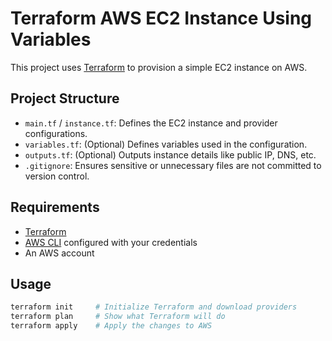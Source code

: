 # Terraform AWS EC2 Instance Using Variables

This project uses [Terraform](https://www.terraform.io/) to provision a simple EC2 instance on AWS.

## Project Structure

- `main.tf` / `instance.tf`: Defines the EC2 instance and provider configurations.
- `variables.tf`: (Optional) Defines variables used in the configuration.
- `outputs.tf`: (Optional) Outputs instance details like public IP, DNS, etc.
- `.gitignore`: Ensures sensitive or unnecessary files are not committed to version control.

## Requirements

- [Terraform](https://developer.hashicorp.com/terraform/downloads)
- [AWS CLI](https://aws.amazon.com/cli/) configured with your credentials
- An AWS account

## Usage

```bash
terraform init     # Initialize Terraform and download providers
terraform plan     # Show what Terraform will do
terraform apply    # Apply the changes to AWS
